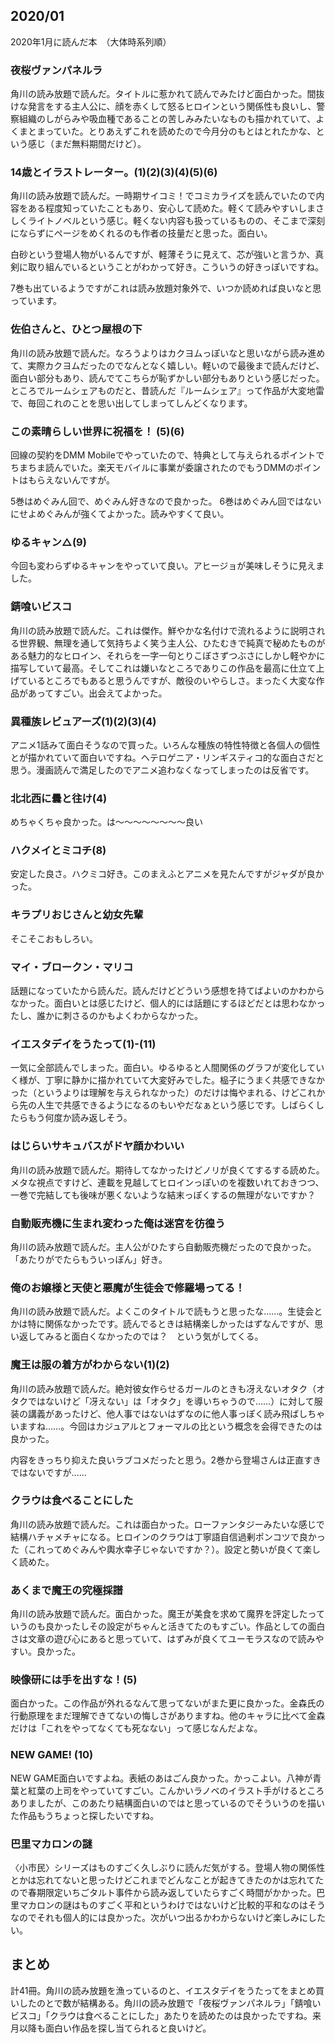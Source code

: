 ## 2020/01

2020年1月に読んだ本　（大体時系列順）

### 夜桜ヴァンパネルラ

角川の読み放題で読んだ。タイトルに惹かれて読んでみたけど面白かった。間抜けな発言をする主人公に、顔を赤くして怒るヒロインという関係性も良いし、警察組織のしがらみや吸血種であることの苦しみみたいなものも描かれていて、よくまとまっていた。とりあえずこれを読めたので今月分のもとはとれたかな、という感じ（まだ無料期間だけど）。


### 14歳とイラストレーター。(1)(2)(3)(4)(5)(6)

角川の読み放題で読んだ。一時期サイコミ！でコミカライズを読んでいたので内容をある程度知っていたこともあり、安心して読めた。軽くて読みやすいしまさしくライトノベルという感じ。軽くない内容も扱っているものの、そこまで深刻にならずにページをめくれるのも作者の技量だと思った。面白い。

白砂という登場人物がいるんですが、軽薄そうに見えて、芯が強いと言うか、真剣に取り組んでいるということがわかって好き。こういうの好きっぽいですね。

7巻も出ているようですがこれは読み放題対象外で、いつか読めれば良いなと思っています。

### 佐伯さんと、ひとつ屋根の下

角川の読み放題で読んだ。なろうよりはカクヨムっぽいなと思いながら読み進めて、実際カクヨムだったのでなんとなく嬉しい。軽いので最後まで読んだけど、面白い部分もあり、読んでてこちらが恥ずかしい部分もありという感じだった。ところでルームシェアものだと、昔読んだ『ルームシェア』って作品が大変地雷で、毎回これのことを思い出してしまってしんどくなります。

### この素晴らしい世界に祝福を！ (5)(6)

回線の契約をDMM Mobileでやっていたので、特典として与えられるポイントでちまちま読んでいた。楽天モバイルに事業が委譲されたのでもうDMMのポイントはもらえないんですが。

5巻はめぐみん回で、めぐみん好きなので良かった。 6巻はめぐみん回ではないにせよめぐみんが強くてよかった。読みやすくて良い。

### ゆるキャン△(9)

今回も変わらずゆるキャンをやっていて良い。アヒージョが美味しそうに見えました。

### 錆喰いビスコ

角川の読み放題で読んだ。これは傑作。鮮やかな名付けで流れるように説明される世界観、無理を通して気持ちよく笑う主人公、ひたむきで純真で秘めたものがある魅力的なヒロイン、それらを一字一句とりこぼさずつぶさにしかし軽やかに描写していて最高。そしてこれは嫌いなところでありこの作品を最高に仕立て上げているところでもあると思うんですが、敵役のいやらしさ。まったく大変な作品があってすごい。出会えてよかった。

### 異種族レビュアーズ(1)(2)(3)(4)

アニメ1話みて面白そうなので買った。いろんな種族の特性特徴と各個人の個性とが描かれていて面白いですね。ヘテロゲニア・リンギスティコ的な面白さだと思う。漫画読んで満足したのでアニメ追わなくなってしまったのは反省です。

### 北北西に曇と往け(4)

めちゃくちゃ良かった。は〜〜〜〜〜〜〜〜良い


### ハクメイとミコチ(8)

安定した良さ。ハクミコ好き。このまえふとアニメを見たんですがジャダが良かった。

### キラプリおじさんと幼女先輩

そこそこおもしろい。


### マイ・ブロークン・マリコ

話題になっていたから読んだ。読んだけどどういう感想を持てばよいのかわからなかった。面白いとは感じたけど、個人的には話題にするほどだとは思わなかったし、誰かに刺さるのかもよくわからなかった。

### イエスタデイをうたって(1)-(11)

一気に全部読んでしまった。面白い。ゆるゆると人間関係のグラフが変化していく様が、丁寧に静かに描かれていて大変好みでした。榀子にうまく共感できなかった（というよりは理解を与えられなかった）のだけは悔やまれる、けどこれから先の人生で共感できるようになるのもいやだなぁという感じです。しばらくしたらもう何度か読み返しそう。

### はじらいサキュバスがドヤ顔かわいい

角川の読み放題で読んだ。期待してなかったけどノリが良くてするする読めた。メタな視点ですけど、連載を見越してヒロインっぽいのを複数いれておきつつ、一巻で完結しても後味が悪くないような結末っぽくするの無理がないですか？

### 自動販売機に生まれ変わった俺は迷宮を彷徨う

角川の読み放題で読んだ。主人公がひたすら自動販売機だったので良かった。「あたりがでたらもういっぽん」好き。

### 俺のお嬢様と天使と悪魔が生徒会で修羅場ってる！

角川の読み放題で読んだ。よくこのタイトルで読もうと思ったな……。生徒会とかは特に関係なかったです。読んでるときは結構楽しかったはずなんですが、思い返してみると面白くなかったのでは？　という気がしてくる。


### 魔王は服の着方がわからない(1)(2)

角川の読み放題で読んだ。絶対彼女作らせるガールのときも冴えないオタク（オタクではないけど「冴えない」は「オタク」を導いちゃうので……）に対して服装の講義があったけど、他人事ではないはずなのに他人事っぽく読み飛ばしちゃいますね……。今回はカジュアルとフォーマルの比という概念を会得できたのは良かった。

内容をきっちり抑えた良いラブコメだったと思う。2巻から登場さんは正直すきではないですが……

### クラウは食べることにした

角川の読み放題で読んだ。これは面白かった。ローファンタジーみたいな感じで結構ハチャメチャになる。ヒロインのクラウは丁寧語自信過剰ポンコツで良かった（これってめぐみんや輿水幸子じゃないですか？）。設定と勢いが良くて楽しく読めた。

### あくまで魔王の究極採譜

角川の読み放題で読んだ。面白かった。魔王が美食を求めて魔界を評定したっていうのも良かったしその設定がちゃんと活きてたのもすごい。作品としての面白さは文章の遊び心にあると思っていて、はずみが良くてユーモラスなので読みやすい。良かった。

### 映像研には手を出すな！(5)

面白かった。この作品が外れるなんて思ってないがまた更に良かった。金森氏の行動原理をまだ理解できてないの悔しさがありますね。他のキャラに比べて金森だけは「これをやってなくても死なない」って感じなんだよな。

### NEW GAME! (10)

NEW GAME面白いですよね。表紙のあはごん良かった。かっこよい。八神が青葉と紅葉の上司をやっていてすごい。こんかいラノベのイラスト手がけるところありましたが、このあたり結構面白いのではと思っているのでそういうのを描いた作品もうちょっと探したいですね。


### 巴里マカロンの謎

〈小市民〉シリーズはものすごく久しぶりに読んだ気がする。登場人物の関係性とかは忘れてないと思ったけどこれまでどんなことが起きてきたのかは忘れてたので春期限定いちごタルト事件から読み返していたらすごく時間がかかった。巴里マカロンの謎はものすごく平和というわけではないけど比較的平和なのはそうなのでそれも個人的には良かった。次がいつ出るかわからないけど楽しみにしたい。

## まとめ

計41冊。角川の読み放題を漁っているのと、イエスタデイをうたってをまとめ買いしたのとで数が結構ある。角川の読み放題で「夜桜ヴァンパネルラ」「錆喰いビスコ」「クラウは食べることにした」あたりを読めたのは良かったですね。来月以降も面白い作品を探し当てられると良いけど。
